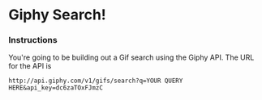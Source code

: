 # Giphy Search!

### Instructions

You're going to be building out a Gif search using the Giphy API. The URL for the API is

`http://api.giphy.com/v1/gifs/search?q=YOUR QUERY HERE&api_key=dc6zaTOxFJmzC`
